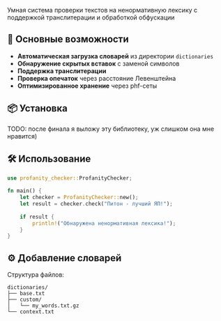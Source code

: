Умная система проверки текстов на ненормативную лексику с поддержкой транслитерации и обработкой обфускации

## 🚀 Основные возможности
- **Автоматическая загрузка словарей** из директории `dictionaries`
- **Обнаружение скрытых вставок** с заменой символов
- **Поддержка транслитерации**
- **Проверка опечаток** через расстояние Левенштейна
- **Оптимизированное хранение** через phf-сеты

## 📦 Установка
TODO: после финала я выложу эту библиотеку, уж слишком она мне нравится)

## 🛠 Использование
```rust
use profanity_checker::ProfanityChecker;

fn main() {
    let checker = ProfanityChecker::new();
    let result = checker.check("Питон - лучший ЯП!");
    
    if result {
        println!("Обнаружена ненормативная лексика!");
    }
}
```

## ⚙️ Добавление словарей
Структура файлов:
```text
dictionaries/
├── base.txt
├── custom/
│   └── my_words.txt.gz
└── context.txt
```
